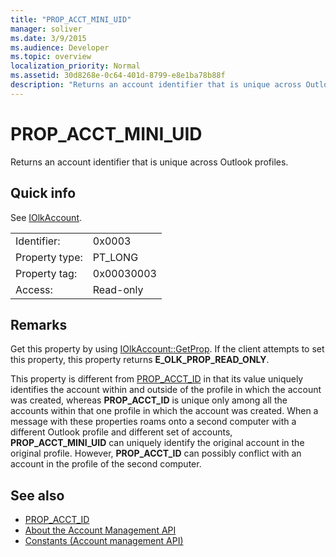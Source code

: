 ```yaml
---
title: "PROP_ACCT_MINI_UID"
manager: soliver
ms.date: 3/9/2015
ms.audience: Developer
ms.topic: overview
localization_priority: Normal
ms.assetid: 30d8268e-0c64-401d-8799-e8e1ba78b88f
description: "Returns an account identifier that is unique across Outlook profiles."
---
```


# PROP_ACCT_MINI_UID

Returns an account identifier that is unique across Outlook profiles.
  
## Quick info

See [IOlkAccount](iolkaccount.md).
  
|||
|:-----|:-----|
|Identifier:  <br/> |0x0003  <br/> |
|Property type:  <br/> |PT_LONG  <br/> |
|Property tag:  <br/> |0x00030003  <br/> |
|Access:  <br/> |Read-only  <br/> |
   
## Remarks

Get this property by using [IOlkAccount::GetProp](iolkaccount-getprop.md). If the client attempts to set this property, this property returns **E_OLK_PROP_READ_ONLY**. 
  
This property is different from [PROP_ACCT_ID](prop_acct_id.md) in that its value uniquely identifies the account within and outside of the profile in which the account was created, whereas **PROP_ACCT_ID** is unique only among all the accounts within that one profile in which the account was created. When a message with these properties roams onto a second computer with a different Outlook profile and different set of accounts, **PROP_ACCT_MINI_UID** can uniquely identify the original account in the original profile. However, **PROP_ACCT_ID** can possibly conflict with an account in the profile of the second computer. 
  
## See also

- [PROP_ACCT_ID](prop_acct_id.md)  
- [About the Account Management API](about-the-account-management-api.md) 
- [Constants (Account management API)](constants-account-management-api.md)

